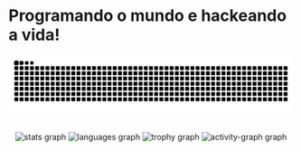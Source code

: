 # Programando o mundo e hackeando a vida!


<img src="https://raw.githubusercontent.com/AugustoRickes/AugustoRickes/output/snake.svg" alt="Snake animation" />

###

<div align="center">
  <img src="https://github-readme-stats.vercel.app/api?username=AugustoRickes&hide_title=false&hide_rank=false&show_icons=true&include_all_commits=true&count_private=true&disable_animations=false&theme=dracula&locale=en&hide_border=false&order=1" height="150" alt="stats graph"  />
  <img src="https://github-readme-stats.vercel.app/api/top-langs?username=AugustoRickes&locale=en&hide_title=false&layout=compact&card_width=320&langs_count=5&theme=dark&hide_border=false&order=2" height="150" alt="languages graph"  />
  <img src="https://github-profile-trophy.vercel.app?username=AugustoRickes&theme=dracula&column=-1&row=1&margin-w=8&margin-h=8&no-bg=false&no-frame=false&order=4" height="150" alt="trophy graph"  />
  <img src="https://github-readme-activity-graph.vercel.app/graph?username=AugustoRickes&radius=16&theme=react&area=true&order=5" height="300" alt="activity-graph graph"  />
</div>
